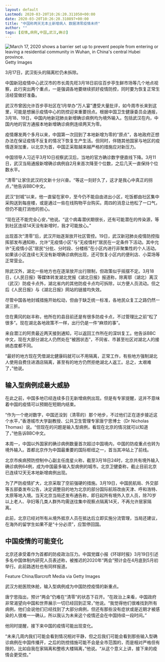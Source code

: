 ```yaml
---
layout: default
Lastmod: 2020-03-20T10:26:20.311050+00:00
date: 2020-03-20T10:26:20.310897+00:00
title: "中国称两天无本土新增病人 数据清零疫情未终"
author: ""
tags: [疫情,病例,中国,武汉,确诊]
---
```


 ![March 17, 2020 shows a barrier set up to prevent people from entering or leaving a residential community in Wuhan, in China's central Hubei province.](https://images.weserv.nl/?url=https%3A//ichef.bbci.co.uk/news/320/cpsprodpb/13CB4/production/_111367018_gettyimages-1207638316.jpg) Getty Images 

3月17日，武汉街头的隔离栏仍未拆除。

中国新冠疫情中心武汉市的市长周先旺3月18日前往百步亭生鲜市场等几个地点视察，此行突出两个重点，一是强调各地要继续抓好疫情防控，同时要为恢复正常生活经营做好准备。

武汉市曾因允许百步亭社区在1月举办“万人宴”遭受大量批评，如今周市长来到这里，可能是想展示疫情中心的防控迎来重要拐点。根据中国卫生健康委员会通报，3月18、19日，中国内地新冠肺炎新增确诊病例均为境外输入。包括武汉在内，中国内地的官方通报本地新增确诊病例连续两天为零。

疫情爆发两个多月以来，中国第一次回到了本地新增为零的“原点”，各地政府正想办法在保证疫情不反复的情况下恢复生产生活。但同时，伴随其他国家与地区的疫情逐渐加重，以北京为首，中国正采取越来越严格的措施应对新压力。

中国领导人习近平3月10日视察武汉后，当地的官方确诊数字便直线下降。3月11日，武汉当局通报新增确诊病例自2月来首次降至个位数，之后几天一直保持个位数水平。

“清零”让家住武汉的文新十分兴奋。“等这一刻好久了，这才是我心中真正的拐点，”他告诉BBC中文。

武汉“封城”以来，他一直留在家中，至今仍不能自由进出小区，吃饭都由社区集中采购送到每座楼，或是通过一些在线购物平台购买。周四的消息让他松了一口气，但仍不能打消他的担心。

“现在还不能完全心安，”他说。“这个病毒潜伏期很长，还有可能潜在的传染源，等到社区连续14天没有新增时，我才可能放心。”

出现首次“清零”后，武汉开始逐渐放开社区管控。19日，武汉新冠肺炎疫情防控指挥部发布通知称，允许“无疫情小区”与“无疫情村”居民在一定条件下活动。其中允许“无疫情小区”居民“分批、分时段、分楼栋”在小区内进行非聚集性的个人活动。如果该小区连续七天没有新增确诊病例出现，还可恢复小区内的便利店、小菜场等正常营业。

除武汉外，湖北一些地方也在逐渐放开出行限制，但政策似乎摇摆不定。3月18日，《人民日报》等媒体转发湖北党报《湖北日报》报道称，除离鄂（湖北）离汉（武汉）防疫卡点外，湖北省内的其他防疫卡点均可拆除，以方便人员流动。但之后《人民日报》与《湖北日报》网站的链接均失效。

尽管中国各地封城措施开始松动，但由于缺乏统一标准，各地民众复工之路仍然一波三折。

住在黄冈的赵丰称，他所在的县目前还是有很多防疫卡点，不过管理比之前“松了很多”。现在湖北各地政策不一样，出行仍是一件“麻烦的事”。

来自潜江的阿贵最近两天接到通知，可以返回工作所在的深圳复工。他告诉BBC中文，现在大部分湖北人仍然处在“被困状态”，不同省、市甚至社区对湖北人的接纳态度都不同。

“最好的地方现在凭借湖北健康码就可以不用隔离，正常工作，有些地方强制湖北人使用自费住进酒店隔离，甚至有的地方仍然拒绝湖北人返工。总之，太艰难了，”他说。

输入型病例成最大威胁
----------

在此之前，中国多地已经连续多日无新增病例出现。但是有专家提醒，这并不意味着中国的疫情可以预期在短期内结束。

“作为一个绝对数字，中国还没到（清零的）那个地步，不过他们正在逐步接近这个水平，”香港城市大学副教授、公共卫生管理专家唐宁思博士（Dr Nicholas Thomas）说。“但现在的问题是输入型病例，看现在北京的情况就可以知道了，”他告诉BBC中文。

本周一，中国以外国家的确诊病例数量首次超过中国境内，中国的防疫重点也转为境外输入。首都北京作为中国最重要的国际枢纽之一，首当其冲站上了前线。

北京市疾病预防控制中心副主任庞星火称，截至3月18日24时，北京共有境外输入确诊病例64例，成为中国最多输入型病例的城市。北京卫健委称，截止目前北京已连续12天无本地新增病例出现。

为了严防疫情扩大，北京采取了空前强硬的措施。3月19日，中国民航局、外交部等五部委发布公告，决定调整目的地为北京的部分国际航班改由天津、呼和浩特、太原等地入境。当天北京当局还发布通告称，即日起所有境外入京人员，除70岁以上老人、孕妇等几类人群外均需送往集中观察点隔离14天，不再允许居家隔离。

此前，北京已经对所有从境外抵京人员在抵达后立即实施分流管理，当局还建议，在海外的留学生如果不是“十分必须”，应暂停回国。

中国疫情的可能变化
---------

北京还承受着作为首都的防疫政治压力。中国党媒小报《环球时报》3月19日引述多名中国体制内研究人员表述称，被推迟的2020年“两会”预计会在4月底到5月初举行。此前路透社也有同样报道。

Feature China/Barcroft Media via Getty Images

武汉方舱医院休舱，输入型病例成为中国防控疫情的新重点。

唐宁思指出，预计“两会”仍难在“清零”的状态下召开。“在政治上来看，中国政府非常渴望向中国和世界展示一切已经回到正常，”他说。“我觉得他们很难找到所有病例，他们会说他们已经找到了大部分病例，但还有那些没有症状或是近期才被感染的人很难一一确认，所以我认为未来这个疫情还会在中国持续一段时间。”

他同时提醒，接下来中国的疫情可能出现变化。

“未来几周内我们可能会看到情况相对平静，但之后我们可能会看到那些输入型确诊病例在中国传播开，之后的防控措施可能不会是全市范围的，而是相对严格但有限的，比如自我在家隔离和整栋大楼隔离，”他说。“从这个意义上讲，接下来的疫情会更受控。”

